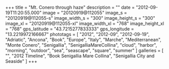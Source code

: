 +++
title = "Mt. Conero through haze"
description = ""
date = "2012-09-19T11:20:55.000"
image = "20120919@112055"
image_s = "20120919@112055-s"
image_width_s = "300"
image_height_s = "300"
image_xl = "20120919@112055-xl"
image_width_xl = "768"
image_height_xl = "768"
gps_latitude = "43.7215277833333"
gps_longitude = "13.2219972166667"
phototags = [ "2012", "2012-09", "2012-09-19", "Adriatic", "Ancona", "Book", "Europe", "Italy", "Marche", "Mediterranean", "Monte Conero", "Senigallia", "SenigalliaMareCollina", "cloud", "harbor", "morning", "outdoor", "sea", "seascape", "square", "summer" ]
galleries = [ "", "2012 Timeline", "Book Senigallia Mare Collina", "Senigallia City and Seaside" ]
+++
